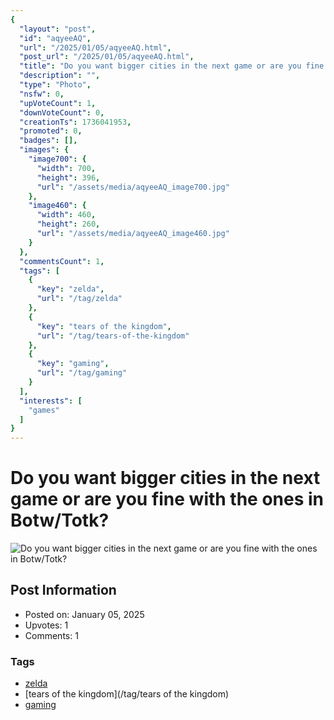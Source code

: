 ```yaml
---
{
  "layout": "post",
  "id": "aqyeeAQ",
  "url": "/2025/01/05/aqyeeAQ.html",
  "post_url": "/2025/01/05/aqyeeAQ.html",
  "title": "Do you want bigger cities in the next game or are you fine with the ones in Botw/Totk?",
  "description": "",
  "type": "Photo",
  "nsfw": 0,
  "upVoteCount": 1,
  "downVoteCount": 0,
  "creationTs": 1736041953,
  "promoted": 0,
  "badges": [],
  "images": {
    "image700": {
      "width": 700,
      "height": 396,
      "url": "/assets/media/aqyeeAQ_image700.jpg"
    },
    "image460": {
      "width": 460,
      "height": 260,
      "url": "/assets/media/aqyeeAQ_image460.jpg"
    }
  },
  "commentsCount": 1,
  "tags": [
    {
      "key": "zelda",
      "url": "/tag/zelda"
    },
    {
      "key": "tears of the kingdom",
      "url": "/tag/tears-of-the-kingdom"
    },
    {
      "key": "gaming",
      "url": "/tag/gaming"
    }
  ],
  "interests": [
    "games"
  ]
}
---
```


# Do you want bigger cities in the next game or are you fine with the ones in Botw/Totk?

![Do you want bigger cities in the next game or are you fine with the ones in Botw/Totk?](/assets/media/aqyeeAQ_image700.jpg)

## Post Information

- Posted on: January 05, 2025
- Upvotes: 1
- Comments: 1

### Tags

- [zelda](/tag/zelda)
- [tears of the kingdom](/tag/tears of the kingdom)
- [gaming](/tag/gaming)
